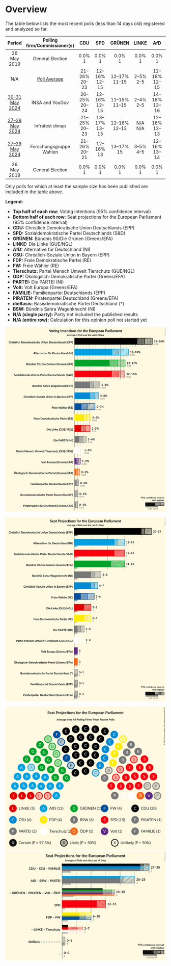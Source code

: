 # Overview

The table below lists the most recent polls (less than 14 days old) registered and analyzed so far.

| Period     | Polling firm/Commissioner(s) | CDU | SPD | GRÜNEN | LINKE | AfD | CSU | FDP | FW | Tierschutz | ÖDP | PARTEI | Volt | FAMILIE | PIRATEN | dieBasis | BSW |
|:----------:|:----------------------------:|:--:|:--:|:--:|:--:|:--:|:--:|:--:|:--:|:--:|:--:|:--:|:--:|:--:|:--:|:--:|:--:|
| 26 May 2019 | General Election | 0.0% <br> 1 | 0.0% <br> 1 | 0.0% <br> 1 | 0.0% <br> 1 | 0.0% <br> 1 | 0.0% <br> 1 | 0.0% <br> 1 | 0.0% <br> 1 | 0.0% <br> 1 | 0.0% <br> 1 | 0.0% <br> 1 | 0.0% <br> 1 | 0.0% <br> 1 | 0.0% <br> 1 | 0.0% <br> 1 | 0.0% <br> 1 |
| N/A | [Poll Average](average.html) | 21–26% <br> 20–23 | 12–16% <br> 12–15 | 12–17% <br> 11–15 | 2–5% <br> 2–5 | 12–18% <br> 12–15 | 5–8% <br> 5–7 | 3–5% <br> 3–5 | 2–7% <br> 2–6 | 1–3% <br> 1–3 | 0–2% <br> 1 | 2–4% <br> 1–3 | 1–2% <br> 1–2 | 0–1% <br> 0–1 | 0–1% <br> 0–1 | 0–1% <br> 0–1 | 5–8% <br> 5–8 |
| [30–31 May 2024](2024-05-31-INSAandYouGov.html) | INSA and YouGov | 20–25% <br> 20–24 | 12–16% <br> 12–15 | 11–15% <br> 11–15 | 2–4% <br> 2–5 | 14–18% <br> 13–16 | 5–8% <br> 5–7 | 3–5% <br> 3–5 | 2–4% <br> 2–4 | 1–3% <br> 1–3 | 1–2% <br> 1 | 2–4% <br> 2–4 | 1–2% <br> 1–2 | 0–1% <br> 0–1 | 0–1% <br> 0–1 | 0–1% <br> 0–1 | 6–9% <br> 6–8 |
| [27–29 May 2024](2024-05-29-Infratestdimap.html) | Infratest dimap | 21–25% <br> 20–23 | 13–17% <br> 13–15 | 12–16% <br> 12–13 | N/A <br> N/A | 12–16% <br> 12–13 | 5–8% <br> 6 | 3–5% <br> 4–5 | 5–7% <br> 6 | 1–3% <br> 2 | 1–2% <br> 1–2 | 2–4% <br> 3 | 1–2% <br> 1 | 0–1% <br> 0–1 | 0–1% <br> 1 | 0–1% <br> 1 | 5–7% <br> 5–7 |
| [27–29 May 2024](2024-05-29-ForschungsgruppeWahlen.html) | Forschungsgruppe Wahlen | 21–26% <br> 20–21 | 12–16% <br> 13 | 13–17% <br> 15 | 3–5% <br> 4–5 | 12–16% <br> 13–14 | 5–8% <br> 6 | 3–5% <br> 4 | 3–5% <br> 4 | 1–2% <br> 2 | 0–2% <br> 1 | 1–3% <br> 1–2 | 1–2% <br> 1 | 0–1% <br> 0–1 | 0–1% <br> 0–1 | 0–1% <br> 0 | 5–8% <br> 6 |
| 26 May 2019 | General Election | 0.0% <br> 1 | 0.0% <br> 1 | 0.0% <br> 1 | 0.0% <br> 1 | 0.0% <br> 1 | 0.0% <br> 1 | 0.0% <br> 1 | 0.0% <br> 1 | 0.0% <br> 1 | 0.0% <br> 1 | 0.0% <br> 1 | 0.0% <br> 1 | 0.0% <br> 1 | 0.0% <br> 1 | 0.0% <br> 1 | 0.0% <br> 1 |

Only polls for which at least the sample size has been published are included in the table above.

**Legend:**
+ **Top half of each row:** Voting intentions (95% confidence interval)
+ **Bottom half of each row:** Seat projections for the European Parliament (95% confidence interval)
+ **CDU:** Christlich Demokratische Union Deutschlands (EPP)
+ **SPD:** Sozialdemokratische Partei Deutschlands (S&D)
+ **GRÜNEN:** Bündnis 90/Die Grünen (Greens/EFA)
+ **LINKE:** Die Linke (GUE/NGL)
+ **AfD:** Alternative für Deutschland (NI)
+ **CSU:** Christlich-Soziale Union in Bayern (EPP)
+ **FDP:** Freie Demokratische Partei (RE)
+ **FW:** Freie Wähler (RE)
+ **Tierschutz:** Partei Mensch Umwelt Tierschutz (GUE/NGL)
+ **ÖDP:** Ökologisch-Demokratische Partei (Greens/EFA)
+ **PARTEI:** Die PARTEI (NI)
+ **Volt:** Volt Europa (Greens/EFA)
+ **FAMILIE:** Familienpartei Deutschlands (EPP)
+ **PIRATEN:** Piratenpartei Deutschland (Greens/EFA)
+ **dieBasis:** Basisdemokratische Partei Deutschland (*)
+ **BSW:** Bündnis Sahra Wagenknecht (NI)
+ **N/A (single party):** Party not included the published results
+ **N/A (entire row):** Calculation for this opinion poll not started yet


![Graph with voting intentions not yet produced](average.png "Voting Intentions")

![Graph with seats not yet produced](average-seats.png "Seats")

![Graph with seating plan not yet produced](average-seating-plan.png "Seating Plan")
![Graph with coalitions seats not yet produced](average-coalitions-seats.png "Coalitions Seats")
